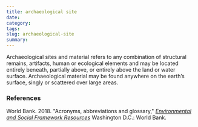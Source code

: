 ```yaml
---
title: archaeological site
date:
category:
tags:
slug: archaeological-site
summary:
---
```


Archaeological sites and material refers to any combination of structural remains, artifacts, human or
ecological elements and may be located entirely beneath, partially above, or entirely above the land or
water surface. Archaeological material may be found anywhere on the earth’s surface, singly or scattered
over large areas.


### References


World Bank. 2018. "Acronyms, abbreviations and glossary," _[Environmental and Social Framework Resources](https://www.worldbank.org/en/projects-operations/environmental-and-social-framework/brief/environmental-and-social-framework-resources)_ Washington D.C.: World Bank.
